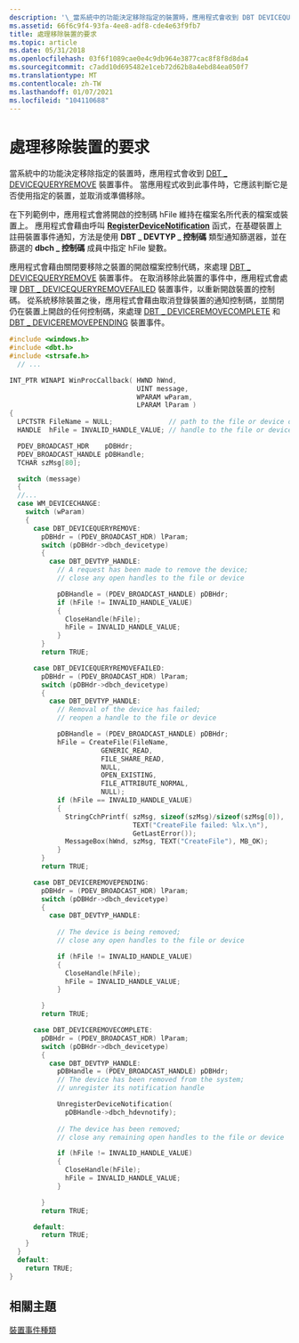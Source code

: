 ```yaml
---
description: '\_當系統中的功能決定移除指定的裝置時，應用程式會收到 DBT DEVICEQUERYREMOVE 裝置事件。'
ms.assetid: 66f6c9f4-93fa-4ee8-adf8-cde4e63f9fb7
title: 處理移除裝置的要求
ms.topic: article
ms.date: 05/31/2018
ms.openlocfilehash: 03f6f1089cae0e4c9db964e3877cac8f8f8d8da4
ms.sourcegitcommit: c7add10d695482e1ceb72d62b8a4ebd84ea050f7
ms.translationtype: MT
ms.contentlocale: zh-TW
ms.lasthandoff: 01/07/2021
ms.locfileid: "104110688"
---
```

# <a name="processing-a-request-to-remove-a-device"></a>處理移除裝置的要求

當系統中的功能決定移除指定的裝置時，應用程式會收到 [DBT \_ DEVICEQUERYREMOVE](dbt-devicequeryremove.md) 裝置事件。 當應用程式收到此事件時，它應該判斷它是否使用指定的裝置，並取消或準備移除。

在下列範例中，應用程式會將開啟的控制碼 hFile 維持在檔案名所代表的檔案或裝置上。 應用程式會藉由呼叫 [**RegisterDeviceNotification**](/windows/desktop/api/Winuser/nf-winuser-registerdevicenotificationa) 函式，在基礎裝置上註冊裝置事件通知，方法是使用 **DBT \_ DEVTYP \_ 控制碼** 類型通知篩選器，並在篩選的 **dbch \_ 控制碼** 成員中指定 hFile 變數。

應用程式會藉由關閉要移除之裝置的開啟檔案控制代碼，來處理 [DBT \_ DEVICEQUERYREMOVE](dbt-devicequeryremove.md) 裝置事件。 在取消移除此裝置的事件中，應用程式會處理 [DBT \_ DEVICEQUERYREMOVEFAILED](dbt-devicequeryremovefailed.md) 裝置事件，以重新開啟裝置的控制碼。 從系統移除裝置之後，應用程式會藉由取消登錄裝置的通知控制碼，並關閉仍在裝置上開啟的任何控制碼，來處理 [DBT \_ DEVICEREMOVECOMPLETE](dbt-deviceremovecomplete.md) 和 [DBT \_ DEVICEREMOVEPENDING](dbt-deviceremovepending.md) 裝置事件。


```C++
#include <windows.h>
#include <dbt.h>
#include <strsafe.h>
  // ...

INT_PTR WINAPI WinProcCallback( HWND hWnd,
                                UINT message,
                                WPARAM wParam,
                                LPARAM lParam )
{
  LPCTSTR FileName = NULL;              // path to the file or device of interest
  HANDLE  hFile = INVALID_HANDLE_VALUE; // handle to the file or device

  PDEV_BROADCAST_HDR    pDBHdr;
  PDEV_BROADCAST_HANDLE pDBHandle;
  TCHAR szMsg[80];

  switch (message)
  {
  //...
  case WM_DEVICECHANGE:
    switch (wParam)
    {
      case DBT_DEVICEQUERYREMOVE:
        pDBHdr = (PDEV_BROADCAST_HDR) lParam;
        switch (pDBHdr->dbch_devicetype)
        {
          case DBT_DEVTYP_HANDLE:
            // A request has been made to remove the device;
            // close any open handles to the file or device

            pDBHandle = (PDEV_BROADCAST_HANDLE) pDBHdr;
            if (hFile != INVALID_HANDLE_VALUE) 
            {
              CloseHandle(hFile);
              hFile = INVALID_HANDLE_VALUE;
            }
        }
        return TRUE;

      case DBT_DEVICEQUERYREMOVEFAILED:
        pDBHdr = (PDEV_BROADCAST_HDR) lParam;
        switch (pDBHdr->dbch_devicetype)
        {
          case DBT_DEVTYP_HANDLE:
            // Removal of the device has failed;
            // reopen a handle to the file or device

            pDBHandle = (PDEV_BROADCAST_HANDLE) pDBHdr;
            hFile = CreateFile(FileName,
                       GENERIC_READ,
                       FILE_SHARE_READ,
                       NULL,
                       OPEN_EXISTING,
                       FILE_ATTRIBUTE_NORMAL,
                       NULL);
            if (hFile == INVALID_HANDLE_VALUE) 
            {
              StringCchPrintf( szMsg, sizeof(szMsg)/sizeof(szMsg[0]), 
                               TEXT("CreateFile failed: %lx.\n"), 
                               GetLastError());
              MessageBox(hWnd, szMsg, TEXT("CreateFile"), MB_OK);
            }
        }
        return TRUE;

      case DBT_DEVICEREMOVEPENDING:
        pDBHdr = (PDEV_BROADCAST_HDR) lParam;
        switch (pDBHdr->dbch_devicetype)
        {
          case DBT_DEVTYP_HANDLE:
          
            // The device is being removed;
            // close any open handles to the file or device

            if (hFile != INVALID_HANDLE_VALUE) 
            {
              CloseHandle(hFile);
              hFile = INVALID_HANDLE_VALUE;
            }

        }
        return TRUE;

      case DBT_DEVICEREMOVECOMPLETE:
        pDBHdr = (PDEV_BROADCAST_HDR) lParam;
        switch (pDBHdr->dbch_devicetype)
        {
          case DBT_DEVTYP_HANDLE:
            pDBHandle = (PDEV_BROADCAST_HANDLE) pDBHdr;
            // The device has been removed from the system;
            // unregister its notification handle

            UnregisterDeviceNotification(
              pDBHandle->dbch_hdevnotify);
              
            // The device has been removed;
            // close any remaining open handles to the file or device

            if (hFile != INVALID_HANDLE_VALUE) 
            {
              CloseHandle(hFile);
              hFile = INVALID_HANDLE_VALUE;
            }

        }
        return TRUE;

      default:
        return TRUE;
    }
  }
  default:
    return TRUE;
}
```



## <a name="related-topics"></a>相關主題

<dl> <dt>

[裝置事件種類](device-event-types.md)
</dt> </dl>

 

 



